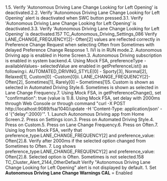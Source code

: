 1.5. Verify 'Autonomous Driving Lane Change Looking for Left Opening' is deactivated.2.2. Verify 'Autonomous Driving Lane Change Looking for Left Opening' alert is deactivated when SWC button pressed.3.1. Verify 'Autonomous Driving Lane Change Looking for Left Opening' is deactivated.3.3. Verify 'Autonomous Driving Lane Change Looking for Left Opening' is deactivated.157 TC_Autonomous_Driving_Settings_086 Verify LANE_CHANGE_FREQUENCY[2]- Often[2] values are reflected correctly in Preference Change Request when selecting Often from Sometimes with delayed Preference Change Response 1. IVI is in RUN mode.2. Autonomous Driving app is enabled in Home Screen.3. Autonomous Driving subscription is enabled in system backend.4. Using Mock FSA, preferenceType - availableValues- selectedValue are enabled in getPreferenceList() as following:i. AUTOMATED_DRIVING_STYLE[0] - Sporty[3], Normal[2], Relaxed[1], Custom[0] -Custom[0]ii. LANE_CHANGE_FREQUENCY[2]- Often[2], Sometimes[1], Rarely[0] – Sometimes[1]5. Custom is shown as selected in Automated Driving Style.6. Sometimes is shown as selected in Lane Change Frequency.7. Using Mock FSA, in getPreferenceChange(), set "confirmation": true (value is 1).8. Using Mock FSA, set delay with 2000ms through Web Console or through command "curl -X POST http://localhost:9089/fsa/1040/update -H 'Content-Type: application/json' -d '{"delay":2000}'". 1. Launch Autonomous Driving app from Home Screen.2. Press on Settings icon.3. Press on Automated Driving Style.4. Press on Custom.5. Press on Lane Change Frequency.6. Press on Often.7. Using log from Mock FSA, verify that preference_type:LANE_CHANGE_FREQUENCY[2] and preference_value: Often[2].8. Verify after 2000ms if the selected option changed from Sometimes to Often. 7. Log shows preference_type:LANE_CHANGE_FREQUENCY[2] and preference_value: Often[2].8. Selected option is Often. Sometimes is not selected.158 TC_Cluster_Alert_2144_OtherDefault Verify "Autonomous Driving Lane Change Looking for Left Opening" alert is not displayed by default. 1. Set **Autonomous Driving Lane Change Warnings CAL** = Enabled